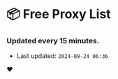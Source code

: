 # :package: Free Proxy List
### Updated every 15 minutes.

- Last updated: `2024-09-24 06:36`

:heart:
